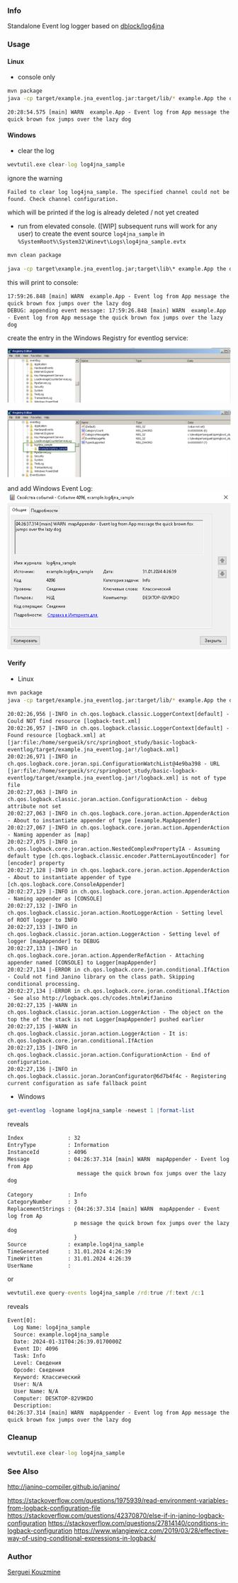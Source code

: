 ﻿### Info

Standalone Event log logger based on [dblock/log4jna](https://github.com/dblock/log4jna)

### Usage

#### Linux

* console only
```sh
mvn package
java -cp target/example.jna_eventlog.jar:target/lib/* example.App the quick brown fox jumps over the lazy dog
```
```text
20:28:54.575 [main] WARN  example.App - Event log from App message the quick brown fox jumps over the lazy dog 
```
#### Windows

* clear the log
```cmd
wevtutil.exe clear-log log4jna_sample
```
ignore the warning
```text
Failed to clear log log4jna_sample. The specified channel could not be found. Check channel configuration.
```
which will be printed if the log is already deleted / not yet created

* run from elevated console. ([WIP] subsequent runs will work for any user)
to create the event source `log4jna_sample` in  `%SystemRoot%\System32\Winevt\Logs\log4jna_sample.evtx`
```cmd
mvn clean package
```
```cmd
java -cp target\example.jna_eventlog.jar;target\lib\* example.App the quick brown fox jumps over the lazy dog
```

this will print to console:

```text
17:59:26.848 [main] WARN  example.App - Event log from App message the quick brown fox jumps over the lazy dog
DEBUG: appending event message: 17:59:26.848 [main] WARN  example.App - Event log from App message the quick brown fox jumps over the lazy dog
```
create the entry in the Windows Registry for eventlog service:

![Event log Config Before](https://github.com/sergueik/springboot_study/blob/master/basic-jna-eventlog/screenshots/capture-eventlog-config-before.png)

![Event log Config After](https://github.com/sergueik/springboot_study/blob/master/basic-jna-eventlog/screenshots/capture-eventlog-config-after.png)


and add Windows Event Log:
![Event log Message](https://github.com/sergueik/springboot_study/blob/master/basic-jna-eventlog/screenshots/capture-message.png)

#### Verify

* Linux
```sh
mvn package
java -cp target/example.jna_eventlog.jar:target/lib/* example.App the quick brown fox jumps over the lazy dog
```
```text
20:02:26,956 |-INFO in ch.qos.logback.classic.LoggerContext[default] - Could NOT find resource [logback-test.xml]
20:02:26,957 |-INFO in ch.qos.logback.classic.LoggerContext[default] - Found resource [logback.xml] at [jar:file:/home/sergueik/src/springboot_study/basic-logback-eventlog/target/example.jna_eventlog.jar!/logback.xml]
20:02:26,971 |-INFO in ch.qos.logback.core.joran.spi.ConfigurationWatchList@4e9ba398 - URL [jar:file:/home/sergueik/src/springboot_study/basic-logback-eventlog/target/example.jna_eventlog.jar!/logback.xml] is not of type file
20:02:27,063 |-INFO in ch.qos.logback.classic.joran.action.ConfigurationAction - debug attribute not set
20:02:27,063 |-INFO in ch.qos.logback.core.joran.action.AppenderAction - About to instantiate appender of type [example.MapAppender]
20:02:27,067 |-INFO in ch.qos.logback.core.joran.action.AppenderAction - Naming appender as [map]
20:02:27,075 |-INFO in ch.qos.logback.core.joran.action.NestedComplexPropertyIA - Assuming default type [ch.qos.logback.classic.encoder.PatternLayoutEncoder] for [encoder] property
20:02:27,128 |-INFO in ch.qos.logback.core.joran.action.AppenderAction - About to instantiate appender of type [ch.qos.logback.core.ConsoleAppender]
20:02:27,129 |-INFO in ch.qos.logback.core.joran.action.AppenderAction - Naming appender as [CONSOLE]
20:02:27,132 |-INFO in ch.qos.logback.classic.joran.action.RootLoggerAction - Setting level of ROOT logger to INFO
20:02:27,133 |-INFO in ch.qos.logback.classic.joran.action.LoggerAction - Setting level of logger [mapAppender] to DEBUG
20:02:27,133 |-INFO in ch.qos.logback.core.joran.action.AppenderRefAction - Attaching appender named [CONSOLE] to Logger[mapAppender]
20:02:27,134 |-ERROR in ch.qos.logback.core.joran.conditional.IfAction - Could not find Janino library on the class path. Skipping conditional processing.
20:02:27,134 |-ERROR in ch.qos.logback.core.joran.conditional.IfAction - See also http://logback.qos.ch/codes.html#ifJanino
20:02:27,135 |-WARN in ch.qos.logback.classic.joran.action.LoggerAction - The object on the top the of the stack is not Logger[mapAppender] pushed earlier
20:02:27,135 |-WARN in ch.qos.logback.classic.joran.action.LoggerAction - It is: ch.qos.logback.core.joran.conditional.IfAction
20:02:27,135 |-INFO in ch.qos.logback.classic.joran.action.ConfigurationAction - End of configuration.
20:02:27,136 |-INFO in ch.qos.logback.classic.joran.JoranConfigurator@6d7b4f4c - Registering current configuration as safe fallback point

```
* Windows

```powershell
get-eventlog -logname log4jna_sample -newest 1 |format-list
```
reveals
```text
Index              : 32
EntryType          : Information
InstanceId         : 4096
Message            : 04:26:37.314 [main] WARN  mapAppender - Event log from App
                      message the quick brown fox jumps over the lazy dog

Category           : Info
CategoryNumber     : 3
ReplacementStrings : {04:26:37.314 [main] WARN  mapAppender - Event log from Ap
                     p message the quick brown fox jumps over the lazy dog
                     }
Source             : example.log4jna_sample
TimeGenerated      : 31.01.2024 4:26:39
TimeWritten        : 31.01.2024 4:26:39
UserName           :
```

or  
```cmd
wevtutil.exe query-events log4jna_sample /rd:true /f:text /c:1
```
reveals
```text
Event[0]:
  Log Name: log4jna_sample
  Source: example.log4jna_sample
  Date: 2024-01-31T04:26:39.0170000Z
  Event ID: 4096
  Task: Info
  Level: Сведения
  Opcode: Сведения
  Keyword: Классический
  User: N/A
  User Name: N/A
  Computer: DESKTOP-82V9KDO
  Description:
04:26:37.314 [main] WARN  mapAppender - Event log from App message the quick brown fox jumps over the lazy dog
```
### Cleanup
```cmd
wevtutil.exe clear-log log4jna_sample
```
### See Also
http://janino-compiler.github.io/janino/

https://stackoverflow.com/questions/1975939/read-environment-variables-from-logback-configuration-file
https://stackoverflow.com/questions/42370870/else-if-in-janino-logback-configuration
https://stackoverflow.com/questions/27814140/conditions-in-logback-configuration
https://www.wlangiewicz.com/2019/03/28/effective-way-of-using-conditional-expressions-in-logback/
### Author
[Serguei Kouzmine](kouzmine_serguei@yahoo.com)




